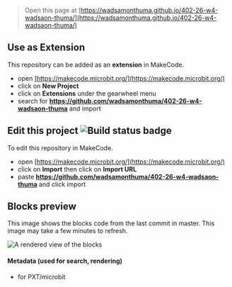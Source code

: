 
> Open this page at [https://wadsamonthuma.github.io/402-26-w4-wadsaon-thuma/](https://wadsamonthuma.github.io/402-26-w4-wadsaon-thuma/)

## Use as Extension

This repository can be added as an **extension** in MakeCode.

* open [https://makecode.microbit.org/](https://makecode.microbit.org/)
* click on **New Project**
* click on **Extensions** under the gearwheel menu
* search for **https://github.com/wadsamonthuma/402-26-w4-wadsaon-thuma** and import

## Edit this project ![Build status badge](https://github.com/wadsamonthuma/402-26-w4-wadsaon-thuma/workflows/MakeCode/badge.svg)

To edit this repository in MakeCode.

* open [https://makecode.microbit.org/](https://makecode.microbit.org/)
* click on **Import** then click on **Import URL**
* paste **https://github.com/wadsamonthuma/402-26-w4-wadsaon-thuma** and click import

## Blocks preview

This image shows the blocks code from the last commit in master.
This image may take a few minutes to refresh.

![A rendered view of the blocks](https://github.com/wadsamonthuma/402-26-w4-wadsaon-thuma/raw/master/.github/makecode/blocks.png)

#### Metadata (used for search, rendering)

* for PXT/microbit
<script src="https://makecode.com/gh-pages-embed.js"></script><script>makeCodeRender("{{ site.makecode.home_url }}", "{{ site.github.owner_name }}/{{ site.github.repository_name }}");</script>

